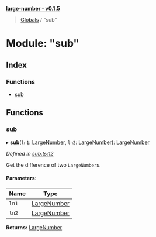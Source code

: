 **[large-number - v0.1.5](../README.md)**

> [Globals](../globals.md) / "sub"

# Module: "sub"

## Index

### Functions

* [sub](_sub_.md#sub)

## Functions

### sub

▸ **sub**(`ln1`: [LargeNumber](../interfaces/_types_.largenumber.md), `ln2`: [LargeNumber](../interfaces/_types_.largenumber.md)): [LargeNumber](../interfaces/_types_.largenumber.md)

*Defined in [sub.ts:12](https://github.com/zimmed/large-number/blob/6505d78/src/sub.ts#L12)*

Get the difference of two `LargeNumber`s.

#### Parameters:

Name | Type |
------ | ------ |
`ln1` | [LargeNumber](../interfaces/_types_.largenumber.md) |
`ln2` | [LargeNumber](../interfaces/_types_.largenumber.md) |

**Returns:** [LargeNumber](../interfaces/_types_.largenumber.md)
